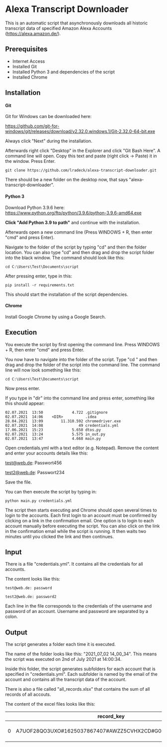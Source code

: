 # Alexa Transcript Downloader

This is an automatic script that asynchronously downloads all historic transcript data of specified Amazon Alexa Accounts (https://alexa.amazon.de/). 



## Prerequisites 

- Internet Access
- Installed Git 
- Installed Python 3 and dependencies of the script 
- Installed Chrome 

## Installation

#### Git

Git for Windows can be downloaded here: 

https://github.com/git-for-windows/git/releases/download/v2.32.0.windows.1/Git-2.32.0-64-bit.exe

Always click "Next" during the installation.

Afterwards right click "Desktop" in the Explorer and click "Git Bash Here". A command line will open. Copy this text and paste (right click -> Paste) it in the window. Press Enter.  

```
git clone https://github.com/lradeck/alexa-transcript-downloader.git
```

There should be a new folder on the desktop now, that says "alexa-transcript-downloader".

#### Python 3

Download Python 3.9.6 here: https://www.python.org/ftp/python/3.9.6/python-3.9.6-amd64.exe

**Click "Add Python 3.9 to path"** and continue with the installation. 

Afterwards open a new command line (Press WINDOWS + R, then enter "cmd" and press Enter). 

Navigate to the folder of the script by typing "cd" and then the folder location. You can also type "cd" and then drag and drop the script folder into the black window. The command should look like this: 

```
cd C:\Users\Test\Documents\script
```

After pressing enter, type in this:

```
pip install -r requirements.txt 
```

This should start the installation of the script dependencies. 

#### Chrome

Install Google Chrome by using a Google Search. 

## Execution

You execute the script by first opening the command line. Press WINDOWS + R, then enter "cmd" and press Enter. 

You now have to navigate into the folder of the script. Type "cd " and then drag and drop the folder of the script into the command line. The command line will now look something like this: 

```
cd C:\Users\Test\Documents\script
```

Now press enter. 

If you type in "dir" into the command line and press enter, something like this should appear: 

```
02.07.2021  13:50             4.722 .gitignore
02.07.2021  14:06    <DIR>          .idea
28.04.2021  13:09        11.310.592 chromedriver.exe
02.07.2021  14:08                49 credentials.yml
17.06.2021  15:23             5.650 dtos.py
02.07.2021  13:24             5.575 in_out.py
02.07.2021  13:47             4.668 main.py
```

Open credentials.yml with a text editor (e.g. Notepad). Remove the content and enter your accounts details like this: 

test@web.de: Passwort456

test2@web.de: Passwort234

Save the file.

You can then execute the script by typing in: 

```
python main.py credentials.yml
```

The script then starts executing and Chrome should open several times to login to the accounts. Each first login to an account must be confirmed by clicking on a link in the confirmation email. One option is to login to each account manually before executing the script. You can also click on the link in the confirmation email while the script is running. It then waits two minutes until you clicked the link and then continues. 



## Input

There is a file "credentials.yml". It contains all the credentials for all accounts. 

The content looks like this: 

```
test@web.de: password

test2@web.de: password2
```

Each line in the file corresponds to the credentials of the username and password of an account. Username and password are separated by a colon. 

## Output

The script generates a folder each time it is executed. 

The name of the folder looks like this:  "2021_07_02 14_00_34". This means the script was executed on 2nd of July 2021 at 14:00:34. 

Inside this folder, the script generates subfolders for each account that is specified in "credentials.yml". Each subfolder is named by the email of the account and contains all the transcript data of the account. 

There is also a file called "all_records.xlsx" that contains the sum of all records of all accouts.

The content of the excel files looks like this: 

|      | record_key                                                | recordType    | timestamp           | customerId    | device_name | device_entity_id | is_binary_feedback_provided | is_feedback_positive | utteranceType | domain   | intent              | skillName                                                   | voice1Key           | voice1Type                                                   | voice1UtteranceId   | voice1Timestamp                | voice1Transcript                                            | voice1AgentVisualName | voice2Key                                                    | voice2Type          | voice2UtteranceId | voice2Timestamp | voice2Transcript | voice2AgentVisualName | voice3Key | voice3Type | voice3UtteranceId | voice3Timestamp | voice3Transcript | voice3AgentVisualName |
| ---- | --------------------------------------------------------- | ------------- | ------------------- | ------------- | ----------- | ---------------- | --------------------------- | -------------------- | ------------- | -------- | ------------------- | ----------------------------------------------------------- | ------------------- | ------------------------------------------------------------ | ------------------- | ------------------------------ | ----------------------------------------------------------- | --------------------- | ------------------------------------------------------------ | ------------------- | ----------------- | --------------- | ---------------- | --------------------- | --------- | ---------- | ----------------- | --------------- | ---------------- | --------------------- |
| 0    | A7UOF28QO3UXO#1625037867407#AWZZ5CVHX2CD#G000RA1102560JBR | VOICE_HISTORY | 2021-06-30 07:24:27 | A7UOF28QO3UXO | Testdevice  |                  | FALSCH                      | FALSCH               | GENERAL       | Echo.SDK | PersonalityQAIntent | 1625037867407#AWZZ5CVHX2CD#G000RA1102560JBR#1625037865869-0 | CUSTOMER_TRANSCRIPT | AWZZ5CVHX2CD:1.0/2021/06/30/07/G000RA1102560JBR/24:25::TNIH_2V.1d76b4e9-39d4-4d7e-811b-df7a0f2807f0LPM/0 | 2021-06-30 07:24:25 | alexa das wünsche ich dir auch | 1625037867407#AWZZ5CVHX2CD#G000RA1102560JBR#1625037867409-2 | ALEXA_RESPONSE        | AWZZ5CVHX2CD:1.0/2021/06/30/07/G000RA1102560JBR/24:25::TNIH_2V.1d76b4e9-39d4-4d7e-811b-df7a0f2807f0LPM/0 | 2021-06-30 07:24:27 | Danke!            |                 |                  |                       |           |            |                   |                 |                  |                       |

